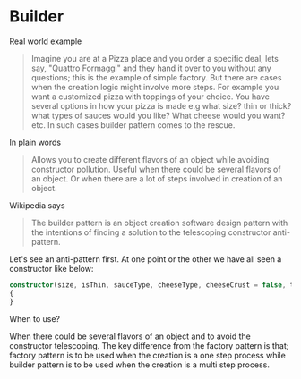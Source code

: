 # Builder

Real world example

> Imagine you are at a Pizza place and you order a specific deal, lets say, "Quattro Formaggi" and they hand it over to you without any questions; this is the example of simple factory. But there are cases when the creation logic might involve more steps. For example you want a customized pizza with toppings of your choice. You have several options in how your pizza is made e.g what size? thin or thick? what types of sauces would you like? What cheese would you want? etc. In such cases builder pattern comes to the rescue.

In plain words

> Allows you to create different flavors of an object while avoiding constructor pollution. Useful when there could be several flavors of an object. Or when there are a lot of steps involved in creation of an object.

Wikipedia says

> The builder pattern is an object creation software design pattern with the intentions of finding a solution to the telescoping constructor anti-pattern.

Let's see an anti-pattern first. At one point or the other we have all seen a constructor like below:

```typescript
constructor(size, isThin, sauceType, cheeseType, cheeseCrust = false, toppings = [], ...)
{
}
```

When to use?

When there could be several flavors of an object and to avoid the constructor telescoping. The key difference from the factory pattern is that; factory pattern is to be used when the creation is a one step process while builder pattern is to be used when the creation is a multi step process.